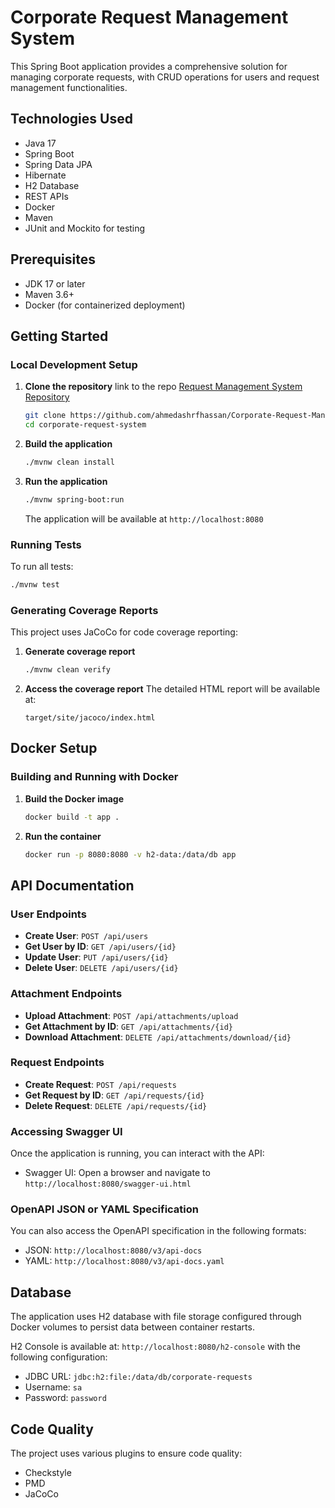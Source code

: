 # Corporate Request Management System

This Spring Boot application provides a comprehensive solution for managing corporate requests, with CRUD operations for users and request management functionalities.

## Technologies Used

- Java 17
- Spring Boot
- Spring Data JPA
- Hibernate
- H2 Database
- REST APIs
- Docker
- Maven
- JUnit and Mockito for testing

## Prerequisites

- JDK 17 or later
- Maven 3.6+
- Docker (for containerized deployment)

## Getting Started

### Local Development Setup

1. **Clone the repository**
   link to the repo [Request Management System Repository](https://github.com/ahmedashrfhassan/Corporate-Request-Management-System)
   ```bash
   git clone https://github.com/ahmedashrfhassan/Corporate-Request-Management-System.git
   cd corporate-request-system
   ```

2. **Build the application**
   ```bash
   ./mvnw clean install
   ```

3. **Run the application**
   ```bash
   ./mvnw spring-boot:run
   ```

   The application will be available at `http://localhost:8080`

### Running Tests

To run all tests:
```bash
./mvnw test
```

### Generating Coverage Reports

This project uses JaCoCo for code coverage reporting:

1. **Generate coverage report**
   ```bash
   ./mvnw clean verify
   ```

2. **Access the coverage report**
   The detailed HTML report will be available at:
   ```
   target/site/jacoco/index.html
   ```

## Docker Setup

### Building and Running with Docker

1. **Build the Docker image**
   ```bash
   docker build -t app .
   ```

2. **Run the container**
   ```bash
   docker run -p 8080:8080 -v h2-data:/data/db app
   ```

## API Documentation

### User Endpoints

- **Create User**: `POST /api/users`
- **Get User by ID**: `GET /api/users/{id}`
- **Update User**: `PUT /api/users/{id}`
- **Delete User**: `DELETE /api/users/{id}`

### Attachment Endpoints

- **Upload Attachment**: `POST /api/attachments/upload`
- **Get Attachment by ID**: `GET /api/attachments/{id}`
- **Download Attachment**: `DELETE /api/attachments/download/{id}`

### Request Endpoints

- **Create Request**: `POST /api/requests`
- **Get Request by ID**: `GET /api/requests/{id}`
- **Delete Request**: `DELETE /api/requests/{id}`

### Accessing Swagger UI

Once the application is running, you can interact with the API:

- Swagger UI: Open a browser and navigate to `http://localhost:8080/swagger-ui.html`

### OpenAPI JSON or YAML Specification

You can also access the OpenAPI specification in the following formats:

- JSON: `http://localhost:8080/v3/api-docs`
- YAML: `http://localhost:8080/v3/api-docs.yaml`

## Database

The application uses H2 database with file storage configured through Docker volumes to persist data between container restarts.

H2 Console is available at: `http://localhost:8080/h2-console` with the following configuration:
- JDBC URL: `jdbc:h2:file:/data/db/corporate-requests`
- Username: `sa`
- Password: `password`

## Code Quality

The project uses various plugins to ensure code quality:

- Checkstyle
- PMD
- JaCoCo
